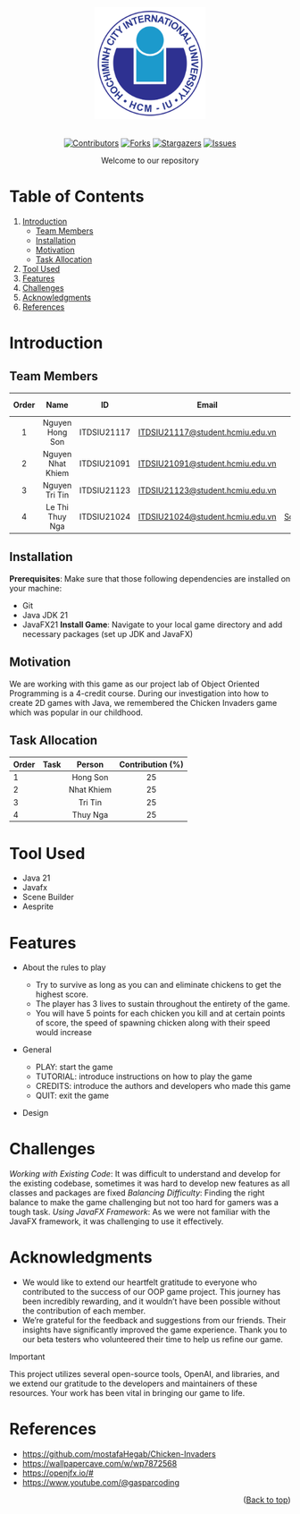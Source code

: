 <div id="header" align="center">
<!-- PROJECT LOGO -->
   <img src="./assets/logo/logo.png" alt="Logo" width="200" height="200">
</div>
</br>

<!-- Shield.io Badges -->
<div align="center">
	
[![Contributors][contributors-shield]][contributors-url]
[![Forks][forks-shield]][forks-url]
[![Stargazers][stars-shield]][stars-url]
[![Issues][issues-shield]][issues-url]

</div>


<!-- Welcome line -->
<p align="center">
  Welcome to our repository  
</p>

<!-- TABLE OF CONTENTS -->
# Table of Contents
  <ol>
    <li>
      <a href="#Introduction">Introduction</a>
      <ul>
        <li><a href="#Team-members">Team Members</a></li>
	<li><a href="#installation">Installation</a></li>
	<li><a href="#motivation">Motivation</a></li>
	<li><a href="#task-allocation">Task Allocation</a></li>      
      </ul>
    </li>
    <li><a href="#Tool-Used">Tool Used</a></li>
    <li><a href="#features">Features</a></li>
    <li><a href="#challenges">Challenges</a></li>
    <li><a href="#acknowledgments">Acknowledgments</a></li>
    <li><a href="#references">References</a></li>
  </ol>

<!-- ABOUT THE PROJECT -->
# Introduction 
<p align="justify">

</p>

<!-- TEAM MEMBERS -->
## Team Members 

| Order |         Name          |     ID      |                  Email                  |                       Github account                        |                              Facebook                              |
| :---: | :-------------------: | :---------: |:---------------------------------------:| :---------------------------------------------------------: | :----------------------------------------------------------------: |
|   1   | Nguyen Hong Son | ITDSIU21117 |  ITDSIU21117@student.hcmiu.edu.vn | [Son-SDT](https://github.com/Son-SDT) | [Son Son](https://www.facebook.com/nguyenhongson0305outlook) |
|   2   | Nguyen Nhat Khiem | ITDSIU21091 |  ITDSIU21091@student.hcmiu.edu.vn | [Khim3](https://github.com/Khim3) | [Khiem Nguyen](https://www.facebook.com/khiem.nguyen.042) |
|   3   | Nguyen Tri Tin | ITDSIU21123 |  ITDSIU21123@student.hcmiu.edu.vn | [MicroGix](https://github.com/MicroGix) | [Tin Nguyen](https://www.facebook.com/tinnguyen105/) |
|   4   | Le Thi Thuy Nga | ITDSIU21024 | ITDSIU21024@student.hcmiu.edu.vn | [Schrrodinger](https://github.com/Schrrodinger) | [Thuy Nga](https://www.facebook.com/profile.php?id=100032005854236) |


<!-- INSTALLATION -->
## Installation 
**Prerequisites**: Make sure that those following dependencies are installed on your machine:
- Git
- Java JDK 21
- JavaFX21
**Install Game**: Navigate to your local game directory and add necessary packages (set up JDK and JavaFX)

<!-- MOTIVATION -->
## Motivation 
We are working with this game as our project lab of Object Oriented Programming is a 4-credit course. During our investigation into how to create 2D games with Java, we remembered the Chicken Invaders game which was popular in our childhood.
<p align="justify">

</p>

<!-- TASK ALLOCATION -->
## Task Allocation 
| Order | Task                                  |  Person   | Contribution (%) |
| :---- |:--------------------------------------| :-------: | :----------: |
| 1     |  | Hong Son  |      25      |
| 2     |  | Nhat Khiem |      25      |
| 3     |  | Tri Tin |      25      |
| 4     |  | Thuy Nga |      25      |

<!-- TOOL USED -->
# Tool Used 
- Java 21 
- Javafx
- Scene Builder
- Aesprite


<!-- FEATURES -->
# Features 
- About the rules to play
  - Try to survive as long as you can and eliminate chickens to get the highest score.
  - The player has 3 lives to sustain throughout the entirety of the game.
  - You will have 5 points for each chicken you kill and at certain points of score, the speed of spawning chicken along with their speed would increase
- General
  - PLAY: start the game
  - TUTORIAL: introduce instructions on how to play the game
  - CREDITS: introduce the authors and developers who made this game
  - QUIT: exit the game

- Design

<!-- CHALLENGES -->
# Challenges
*Working with Existing Code*: It was difficult to understand and develop for the existing codebase, sometimes it was hard to develop new features as all classes and packages are fixed
*Balancing Difficulty*: Finding the right balance to make the game challenging but not too hard for gamers was a tough task.
*Using JavaFX Framework*: As we were not familiar with the JavaFX framework, it was challenging to use it effectively.

<!-- ACKNOWLEDGMENTS -->
# Acknowledgments
- We would like to extend our heartfelt gratitude to everyone who contributed to the success of our OOP game project. This journey has been incredibly rewarding, and it wouldn’t have been possible without the contribution of each member.
- We’re grateful for the feedback and suggestions from our friends. Their insights have significantly improved the game experience. Thank you to our beta testers who volunteered their time to help us refine our game.
> [!IMPORTANT]
> This project utilizes several open-source tools, OpenAI, and libraries, and we extend our gratitude to the developers and maintainers of these resources. Your work has been vital in bringing our game to life.


<p align="justify">

</p>

<!-- REFERENCES -->
# References
* https://github.com/mostafaHegab/Chicken-Invaders
* https://wallpapercave.com/w/wp7872568
* https://openjfx.io/#
* https://www.youtube.com/@gasparcoding
  

<p align="right">(<a href="#header">Back to top</a>)</p>

<!-- Badges link-->
[contributors-shield]: https://img.shields.io/github/contributors/MicroGix/Influence-of-factors-on-students-performence?style=for-the-badge&label=Contributors 
[contributors-url]: https://github.com/MicroGix/Influence-of-factors-on-students-performence/graphs/contributors 
[forks-shield]:https://img.shields.io/github/forks/MicroGix/Influence-of-factors-on-students-performence?label=Folks&style=for-the-badge
[forks-url]: https://github.com/MicroGix/Influence-of-factors-on-students-performence/forks
[stars-shield]: https://img.shields.io/github/stars/MicroGix/Influence-of-factors-on-students-performence?style=for-the-badge&label=Stars
[stars-url]: https://github.com/MicroGix/Influence-of-factors-on-students-performence/stargazers
[issues-shield]: https://img.shields.io/github/issues/MicroGix/Influence-of-factors-on-students-performence?style=for-the-badge&label=Issues
[issues-url]: https://github.com/MicroGix/Influence-of-factors-on-students-performence/issues
